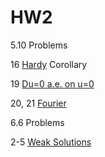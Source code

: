 # HW2


5.10 Problems

16 [Hardy](./SobolevSpaces/Hardy.md#hardy) Corollary

19 [Du=0 a.e. on u=0](./SobolevSpaces/Approximation.md#problems)

20, 21 [Fourier](./SobolevSpaces/Fourier.md#problems)

6.6 Problems

2-5 [Weak Solutions](./SecondOrderEllipticEquations/WeakSolutions.md#problems)